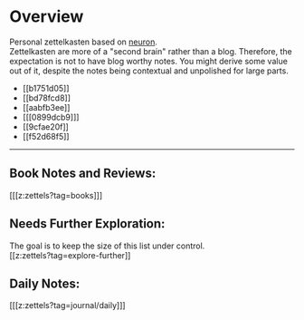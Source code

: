 # Overview
Personal zettelkasten based on [neuron](https://neuron.zettel.page/).  
Zettelkasten are more of a "second brain" rather than a blog. Therefore, the expectation is not to have blog worthy notes. You might derive some value out of it, despite the notes being contextual and unpolished for large parts.

* [[b1751d05]]
* [[bd78fcd8]]
* [[aabfb3ee]]
* [[[0899dcb9]]]
* [[9cfae20f]]
* [[f52d68f5]]

---
## Book Notes and Reviews:
[[[z:zettels?tag=books]]]

## Needs Further Exploration:
The goal is to keep the size of this list under control.  
[[z:zettels?tag=explore-further]]

## Daily Notes:
[[[z:zettels?tag=journal/daily]]]



